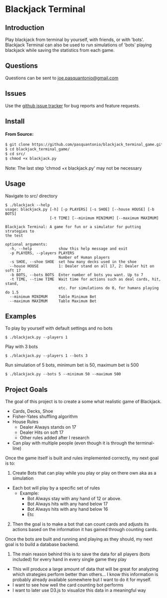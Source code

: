 # Blackjack Terminal

## Introduction

Play blackjack from terminal by yourself, with friends, or with 'bots'. Blackjack Terminal can also be used to run simulations of 'bots' playing blackjack while saving the statistics from each game.

## Questions
Questions can be sent to joe.pasquantonio@gmail.com

## Issues
Use the [github issue tracker](https://github.com/pasquantonio/blackjack_terminal_game/issues) for bug reports and feature requests.

## Install
#### From Source:
````bash
$ git clone https://github.com/pasquantonio/blackjack_terminal_game.git
$ cd blackjack_terminal_game/
$ cd src/
$ chmod +x blackjack.py
````
Note: The last step 'chmod +x blackjack.py' may not be necessary

## Usage
Navigate to src/ directory
````
$ ./blackjack --help
usage: blackjack.py [-h] [-p PLAYERS] [-s SHOE] [--house HOUSE] [-b BOTS]
                    [-t TIME] [--minimum MINIMUM] [--maximum MAXIMUM]

Blackjack Terminal: A game for fun or a simulator for putting strategies to
the test

optional arguments:
  -h, --help            show this help message and exit
  -p PLAYERS, --players PLAYERS
                        Number of Human players
  -s SHOE, --shoe SHOE  set how many decks used in the shoe
  --house HOUSE         1: Dealer stand on all 17, 2: Dealer hit on soft 17
  -b BOTS, --bots BOTS  Enter number of bots you want. Up to 7
  -t TIME, --time TIME  Wait time for actions such as deal cards, hit, stand,
                        etc. For simulations do 0, for humans playing do 1.5
  --minimum MINIMUM     Table Minimum Bet
  --maximum MAXIMUM     Table Maximum Bet
````

## Examples
To play by yourself with default settings and no bots
````
$ ./blackjack.py --players 1
````
Play with 3 bots
````
$ ./blackjack.py --players 1 --bots 3
````
Run simulation of 5 bots, minimum bet is 50, maximum bet is 500
````
$ ./blackjack.py --bots 5 --minimum 50 --maximum 500
````

## Project Goals
The goal of this project is to create a some what realistic game of Blackjack.
* Cards, Decks, Shoe
* Fisher-Yates shuffling algorithm
* House Rules
  * Dealer Always stands on 17
  * Dealer Hits on soft 17
  * Other rules added after I research
* Can play with multiple people (even though it is through the terminal-line)

Once the game itself is built and rules implemented correctly, my next goal is to:
1) Create Bots that can play while you play or play on there own aka as a simulation
* Each bot will play by a specific set of rules
  * Example:
    * Bot Always stay with any hand of 12 or above.
    * Bot Always hits with any hand below 17
    * Bot Always hits with any hand below 16
    * Etc
2) Then the goal is to make a bot that can count cards and adjusts its actions based on the information it has gained through
counting cards.

Once the bots are built and running and playing as they should, my next goal is to build
a database backend.
1. The main reason behind this is to save the data for all players (bots included) for every hand in every single game they
play
  * This will produce a large amount of data that will be great for analyzing which strategies perform better than others... I know this information is probably already available somewhere but I want to do it for myself.
  * I want to see how well the card counting bot performs
  * I want to later use D3.js to visualize this data in a meaningful way
